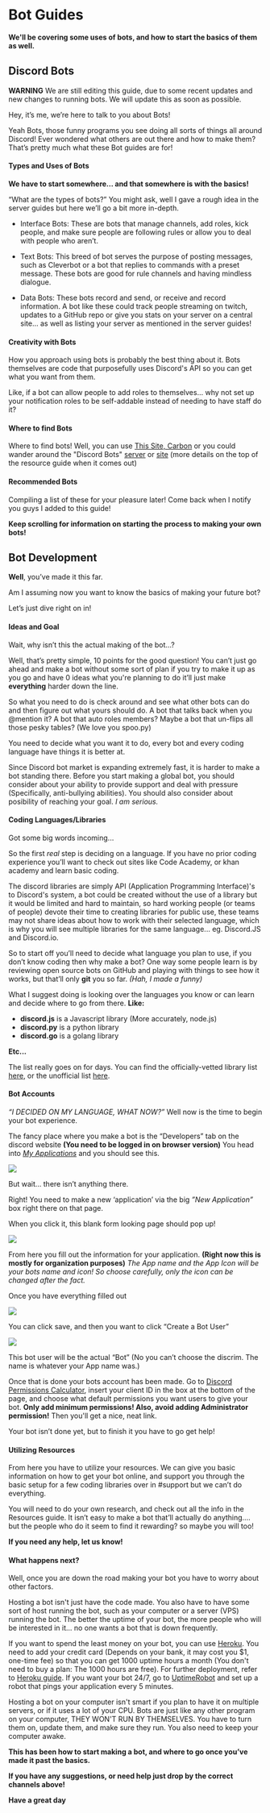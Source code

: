 # Bot Guides

**We'll be covering some uses of bots, and how to start the basics of them as well.**


## Discord Bots

**WARNING** We are still editing this guide, due to some recent updates and new changes to running bots. We will update this as soon as possible.

Hey, it’s me, we’re here to talk to you about Bots!

Yeah Bots, those funny programs you see doing all sorts of things all around Discord! Ever wondered what others are out there and how to make them? That’s pretty much what these Bot guides are for!

#### Types and Uses of Bots

**We have to start somewhere… and that somewhere is with the basics!**

“What are the types of bots?” You might ask, well I gave a rough idea in the server guides but here we’ll go a bit more in-depth.


* Interface Bots: These are bots that manage channels, add roles, kick people, and make sure people are following rules or allow you to deal with people who aren’t.

* Text Bots: This breed of bot serves the purpose of posting messages, such as Cleverbot or a bot that replies to commands with a preset message. These bots are good for rule channels and having mindless dialogue.

* Data Bots: These bots record and send, or receive and record information. A bot like these could track people streaming on twitch, updates to a GitHub repo or give you stats on your server on a central site… as well as listing your server as mentioned in the server guides!

#### Creativity with Bots

How you approach using bots is probably the best thing about it. Bots themselves are code that purposefully uses Discord's API so you can get what you want from them.

Like, if a bot can allow people to add roles to themselves... why not set up your notification roles to be self-addable instead of needing to have staff do it?



#### Where to find Bots

Where to find bots! Well, you can use [This Site, Carbon](https://www.carbonitex.net/discord/bots) or you could wander around the "Discord Bots" [server](https://discord.gg/xbgUBZQ) or [site](https://bots.discord.pw/) (more details on the top of the resource guide when it comes out)

#### Recommended Bots

Compiling a list of these for your pleasure later! Come back when I notify you guys I added to this guide!

**Keep scrolling for information on starting the process to making your own bots!**

## Bot Development

**Well**, you’ve made it this far.

Am I assuming now you want to know the basics of making your future bot?

Let’s just dive right on in!

#### Ideas and Goal

Wait, why isn’t this the actual making of the bot…?

Well, that’s pretty simple, 10 points for the good question! You can’t just go ahead and make a bot without some sort of plan if you try to make it up as you go and have 0 ideas what you're planning to do it’ll just make **everything** harder down the line.

So what you need to do is check around and see what other bots can do and then figure out what yours should do. A bot that talks back when you @mention it? A bot that auto roles members? Maybe a bot that un-flips all those pesky tables? (We love you spoo.py)

You need to decide what you want it to do, every bot and every coding language have things it is better at.

Since Discord bot market is expanding extremely fast, it is harder to make a bot standing there. Before you start making a global bot, you should consider about your ability to provide support and deal with pressure (Specifically, anti-bullying abilities). You should also consider about posibility of reaching your goal. *I am serious.*

#### Coding Languages/Libraries

Got some big words incoming...

So the first _real_ step is deciding on a language. If you have no prior coding experience you’ll want to check out sites like Code Academy, or khan academy and learn basic coding.

The discord libraries are simply API (Application Programming Interface)'s to Discord's system, a bot could be created without the use of a library but it would be limited and hard to maintain, so hard working people (or teams of people) devote their time to creating libraries for public use, these teams may not share ideas about how to work with their selected language, which is why you will see multiple libraries for the same language... eg. Discord.JS and Discord.io.

So to start off you’ll need to decide what language you plan to use, if you don’t know coding then why make a bot? One way some people learn is by reviewing open source bots on GitHub and playing with things to see how it works, but that’ll only **git** you so far. _(Hah, I made a funny)_

What I suggest doing is looking over the languages you know or can learn and decide where to go from there. 
**Like:** 
* **discord.js** is a Javascript library (More accurately, node.js)
* **discord.py** is a python library 
* **discord.go** is a golang library

**Etc...**

The list really goes on for days. You can find the officially-vetted library list [here](https://discordapp.com/developers/docs/topics/libraries), or the unofficial list [here](https://discordapi.com/unofficial/libs.html).


#### Bot Accounts

_“I DECIDED ON MY LANGUAGE, WHAT NOW?”_ Well now is the time to begin your bot experience.

The fancy place where you make a bot is the “Developers” tab on the discord website **(You need to be logged in on browser version)** You head into [_My Applications_](https://discordapp.com/developers/applications/me) and you should see this.

![](https://i.imgur.com/rkLTlMk.png)

But wait… there isn’t anything there.

Right! You need to make a new ‘application’ via the big _”New Application”_ box right there on that page.

When you click it, this blank form looking page should pop up! 

![](https://i.imgur.com/lnYrxxu.png)

From here you fill out the information for your application. **(Right now this is mostly for organization purposes)** _The App name and the App Icon will be your bots name and icon! So choose carefully, only the icon can be changed after the fact._

Once you have everything filled out 

![](https://i.imgur.com/167cRs7.png)

You can click save, and then you want to click “Create a Bot User” 

![](https://i.imgur.com/OrmBTfq.png)

This bot user will be the actual “Bot” (No you can’t choose the discrim. The name is whatever your App name was.)

Once that is done your bots account has been made. Go to [Discord Permissions Calculator](https://discordapi.com/permissions.html), insert your client ID in the box at the bottom of the page, and choose what default permissions you want users to give your bot. **Only add minimum permissions! Also, avoid adding Administrator permission!** Then you'll get a nice, neat link.

Your bot isn’t done yet, but to finish it you have to go get help!


#### Utilizing Resources

From here you have to utilize your resources. We can give you basic information on how to get your bot online, and support you through the basic setup for a few coding libraries over in #support but we can’t do everything.

You will need to do your own research, and check out all the info in the Resources guide.
It isn’t easy to make a bot that’ll actually do anything.... but the people who do it seem to find it rewarding? so maybe you will too!

**If you need any help, let us know!**

#### What happens next?

Well, once you are down the road making your bot you have to worry about other factors.

Hosting a bot isn't just have the code made. You also have to have some sort of host running the bot, such as your computer or a server (VPS) running the bot. The better the uptime of your bot, the more people who will be interested in it... no one wants a bot that is down frequently.

If you want to spend the least money on your bot, you can use [Heroku](http://heroku.com). You need to add your credit card (Depends on your bank, it may cost you $1, one-time fee) so that you can get 1000 uptime hours a month (You don't need to buy a plan: The 1000 hours are free). For further deployment, refer to [Heroku guide](https://devcenter.heroku.com/start). If you want your bot 24/7, go to [UptimeRobot](http://uptimerobot.com) and set up a robot that pings your application every 5 minutes.

Hosting a bot on your computer isn't smart if you plan to have it on multiple servers, or if it uses a lot of your CPU. Bots are just like any other program on your computer, THEY WON'T RUN BY THEMSELVES. You have to turn them on, update them, and make sure they run. You also need to keep your computer awake.

**This has been how to start making a bot, and where to go once you’ve made it past the basics.**

**If you have any suggestions, or need help just drop by the correct channels above!**

**Have a great day**
